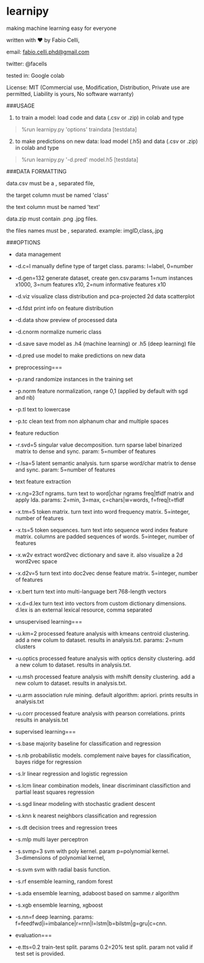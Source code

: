 # learnipy
making machine learning easy for everyone

written with ♥ by Fabio Celli, 

email: fabio.celli.phd@gmail.com

twitter: @facells

tested in: Google colab

License: MIT (Commercial use,  Modification, Distribution, Private use are permitted, Liability is yours, No software warranty)



###USAGE 

 1. to train a model: load code and data (.csv or .zip) in colab and type

 >%run learnipy.py 'options' traindata [testdata]

 

 2. to make predictions on new data: load model (.h5) and data (.csv or .zip) in colab and type

 >%run learnipy.py '-d.pred' model.h5 [testdata]



###DATA FORMATTING

 data.csv must be a , separated file, 

 the target column must be named 'class'

 the text column must be named 'text'

 

 data.zip must contain .png .jpg files.

 the files names must be , separated. example: imgID,class,.jpg



###OPTIONS

* data management

 * -d.c=l      manually define type of target class. params: l=label, 0=number

 * -d.gen=132  generate dataset, create gen.csv.params 1=num instances x1000, 3=num features x10, 2=num informative features x10

 * -d.viz      visualize class distribution and pca-projected 2d data scatterplot

 * -d.fdst     print info on feature distribution

 * -d.data     show preview of processed data

 * -d.cnorm    normalize numeric class

 * -d.save     save model as .h4 (machine learning) or .h5 (deep learning) file

 * -d.pred     use model to make predictions on new data

* preprocessing===

 * -p.rand     randomize instances in the training set

 * -p.norm     feature normalization, range 0,1 (applied by default with sgd and nb)

 * -p.tl       text to lowercase

 * -p.tc       clean text from non alphanum char and multiple spaces

* feature reduction

 * -r.svd=5    singular value decomposition. turn sparse label binarized matrix to dense and sync. param: 5=number of features

 * -r.lsa=5    latent semantic analysis. turn sparse word/char matrix to dense and sync. param: 5=number of features

* text feature extraction

 * -x.ng=23cf  ngrams. turn text to word|char ngrams freq|tfidf matrix and apply lda. params: 2=min, 3=max, c=chars|w=words, f=freq|t=tfidf

 * -x.tm=5     token matrix. turn text into word frequency matrix. 5=integer, number of features

 * -x.ts=5     token sequences. turn text into sequence word index feature matrix. columns are padded sequences of words. 5=integer, number of features 

 * -x.w2v      extract word2vec dictionary and save it. also visualize a 2d word2vec space

 * -x.d2v=5    turn text into doc2vec dense feature matrix. 5=integer, number of features

 * -x.bert     turn text into multi-language bert 768-length vectors

 * -x.d=d.lex  turn text into vectors from custom dictionary dimensions. d.lex is an external lexical resource, comma separated

* unsupervised learning===

 * -u.km=2     processed feature analysis with kmeans centroid clustering. add a new colum to dataset. results in analysis.txt. params: 2=num clusters

 * -u.optics   processed feature analysis with optics density clustering. add a new colum to dataset. results in analysis.txt. 

 * -u.msh      processed feature analysis with mshift density clustering. add a new colum to dataset. results in analysis.txt.

 * -u.arm      association rule mining. default algorithm: apriori. prints results in analysis.txt

 * -u.corr     processed feature analysis with pearson correlations. prints results in analysis.txt

* supervised learning===

 * -s.base     majority baseline for classification and regression

 * -s.nb       probabilistic models. complement naive bayes for classification, bayes ridge for regression

 * -s.lr       linear regression and logistic regression

 * -s.lcm      linear combination models, linear discriminant classifiction and partial least squares regression

 * -s.sgd      linear modeling with stochastic gradient descent

 * -s.knn      k nearest neighbors classification and regression

 * -s.dt       decision trees and regression trees

 * -s.mlp      multi layer perceptron

 * -s.svmp=3   svm with poly kernel. param p=polynomial kernel. 3=dimensions of polynomial kernel, 

 * -s.svm      svm with radial basis function.

 * -s.rf       ensemble learning, random forest

 * -s.ada      ensemble learning, adaboost based on samme.r algorithm

 * -s.xgb      ensemble learning, xgboost

 * -s.nn=f     deep learning. params: f=feedfwd|i=imbalance|r=rnn|l=lstm|b=bilstm|g=gru|c=cnn. 

* evaluation===

 * -e.tts=0.2  train-test split. params 0.2=20% test split. param not valid if test set is provided.
